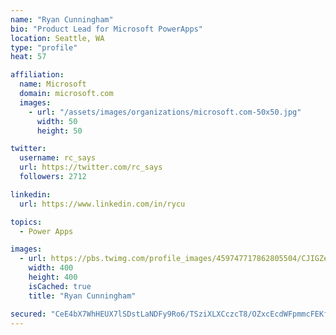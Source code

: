 ```yaml
---
name: "Ryan Cunningham"
bio: "Product Lead for Microsoft PowerApps"
location: Seattle, WA
type: "profile"
heat: 57

affiliation:
  name: Microsoft
  domain: microsoft.com
  images:
    - url: "/assets/images/organizations/microsoft.com-50x50.jpg"
      width: 50
      height: 50

twitter:
  username: rc_says
  url: https://twitter.com/rc_says
  followers: 2712

linkedin:
  url: https://www.linkedin.com/in/rycu

topics:
  - Power Apps

images:
  - url: https://pbs.twimg.com/profile_images/459747717862805504/CJIGZejd_400x400.png
    width: 400
    height: 400
    isCached: true
    title: "Ryan Cunningham"

secured: "CeE4bX7WhHEUX7lSDstLaNDFy9Ro6/TSziXLXCczcT8/OZxcEcdWFpmmcFEKfkacMT+KYsIFQbPRnumdyLAww3ua7YxbHoGueKdEHC98SXaG8sRZmHgffTkaXuHvubCAgxo1kG1ocVwrTVzcIoxk6dBgojt0Wq/mfVAt8DmE4QafmV4I/wym1SHPMbbtmy30Lgn3mLhGt1lxTPS70XXodfGKkAudoVk7N1cHI0VVWxur+aEgvuaGMC07czQ3VeLXv67w2EZmuzS2ik2pYdhfHL+h58cw+hU2mdmxgVSKEw5NvFNgRZHC2yF0WnqkEKpcJzwrJw+Mqcrb6IiongPbMnlYHuLmxkt6cpUEwqDjFXUoNFiaYkyFfIJj+u0ymPnYkNaHiiylxAUeq9oYfbaZlsMSOt7/NO/zGtt5LbnjYD4=;iXEOYrJ0e7hv23AOCAPBFQ=="
---
```


